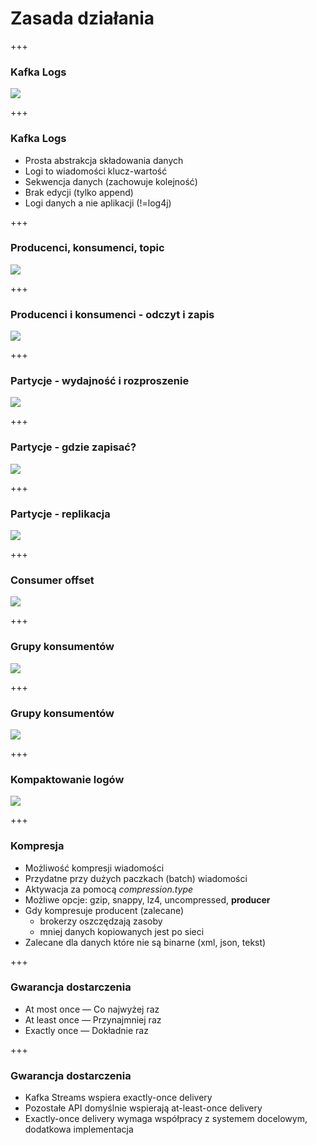 
# Zasada działania


+++
### Kafka Logs
![](assets/img/how-it-works/log.png)



+++
### Kafka Logs
* Prosta abstrakcja składowania danych
* Logi to wiadomości klucz-wartość
* Sekwencja danych (zachowuje kolejność)
* Brak edycji (tylko append)
* Logi danych a nie aplikacji (!=log4j)



+++
### Producenci, konsumenci, topic
![](assets/img/how-it-works/kafka-architecture.png)



+++
### Producenci i konsumenci - odczyt i zapis
![](assets/img/how-it-works/log_subscription.png)



+++
### Partycje - wydajność i rozproszenie
![](assets/img/how-it-works/partitioned_log.png)



+++
### Partycje - gdzie zapisać?
![](assets/img/how-it-works/log_anatomy.png)



+++
### Partycje - replikacja
![](assets/img/how-it-works/replication.jpg)



+++
### Consumer offset
![](assets/img/how-it-works/log_consumer.png)



+++
### Grupy konsumentów
![](assets/img/how-it-works/consumer-group.png)



+++
### Grupy konsumentów
![](assets/img/how-it-works/consumer-groups.png)



+++
### Kompaktowanie logów
![](assets/img/how-it-works/log_compaction_0.png)



+++
### Kompresja
* Możliwość kompresji wiadomości
* Przydatne przy dużych paczkach (batch) wiadomości
* Aktywacja za pomocą *compression.type*
* Możliwe opcje: gzip, snappy, lz4, uncompressed, **producer**
* Gdy kompresuje producent (zalecane)
    * brokerzy oszczędzają zasoby
    * mniej danych kopiowanych jest po sieci
* Zalecane dla danych które nie są binarne (xml, json, tekst)



+++
### Gwarancja dostarczenia
* At most once — Co najwyżej raz
* At least once — Przynajmniej raz
* Exactly once — Dokładnie raz



+++
### Gwarancja dostarczenia
* Kafka Streams wspiera exactly-once delivery 
* Pozostałe API domyślnie wspierają at-least-once delivery
* Exactly-once delivery wymaga współpracy z systemem docelowym, dodatkowa implementacja